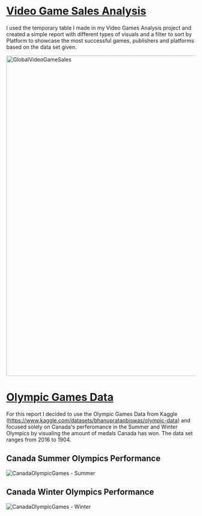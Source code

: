 # [Video Game Sales Analysis](https://github.com/davidsamuelargueta/PowerBIReports/blob/main/GlobalVideoGameSales.pbix)
I used the temporary table I made in my Video Games Analysis project and created a simple report with different types of visuals and a filter to sort by Platform to showcase the most successful games, publishers and platforms based on the data set given.

<img width="851" alt="GlobalVideoGameSales" src="https://github.com/davidsamuelargueta/PowerBIReports/assets/119771151/686bb38a-3e23-4b3e-b406-76778e57d9ce">


# [Olympic Games Data](https://github.com/davidsamuelargueta/PowerBIReports/blob/main/GlobalVideoGameSales.pbix)
For this report I decided to use the Olympic Games Data from Kaggle (https://www.kaggle.com/datasets/bhanupratapbiswas/olympic-data) and focused solely on Canada's perferomance in the Summer and Winter Olympics by visualing the amount of medals Canada has won. The data set ranges from 2016 to 1904. 

## Canada Summer Olympics Performance
![CanadaOlympicGames - Summer](https://github.com/davidsamuelargueta/PowerBIReports/assets/119771151/197213c0-f242-4136-8b9d-038d8baa9312)

## Canada Winter Olympics Performance
![CanadaOlympicGames - Winter](https://github.com/davidsamuelargueta/PowerBIReports/assets/119771151/7db72182-bd84-439a-a862-ac3d02f9c67a)
